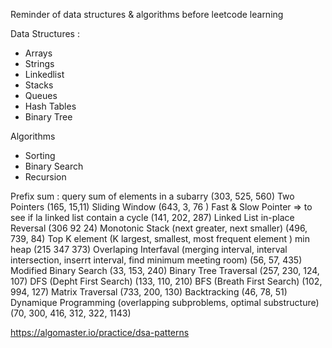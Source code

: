Reminder of data structures & algorithms before leetcode learning 

Data Structures :
- Arrays
- Strings
- Linkedlist
- Stacks
- Queues 
- Hash Tables
- Binary Tree


Algorithms
- Sorting
- Binary Search
- Recursion


Prefix sum : query sum of elements in a subarry (303, 525, 560)
Two Pointers (165, 15,11)
Sliding Window (643, 3, 76 )
Fast & Slow Pointer => to see if la linked list contain a cycle (141, 202, 287)
Linked List in-place Reversal (306 92 24)
Monotonic Stack (next greater, next smaller) (496, 739, 84)
Top K element (K largest, smallest, most frequent element ) min heap (215 347 373)
Overlaping Interfaval (merging interval, interval intersection, inserrt interval, find minimum meeting room) (56, 57, 435)
Modified Binary Search (33, 153, 240)
Binary Tree Traversal (257, 230, 124,  107)
DFS (Depht First Search) (133, 110, 210)
BFS (Breath First Search) (102, 994, 127)
Matrix Traversal (733, 200, 130)
Backtracking (46, 78, 51)
Dynamique Programming (overlapping subproblems, optimal substructure) (70, 300, 416, 312, 322, 1143)

https://algomaster.io/practice/dsa-patterns